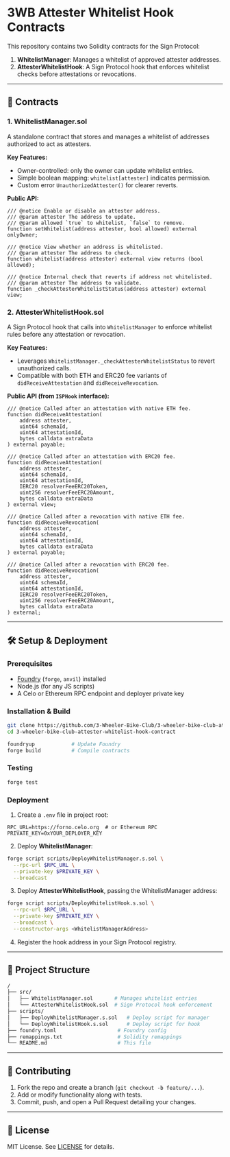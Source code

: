 # 3WB Attester Whitelist Hook Contracts

This repository contains two Solidity contracts for the Sign Protocol:

1. **WhitelistManager**: Manages a whitelist of approved attester addresses.  
2. **AttesterWhitelistHook**: A Sign Protocol hook that enforces whitelist checks before attestations or revocations.

---

## 📜 Contracts

### 1. WhitelistManager.sol

A standalone contract that stores and manages a whitelist of addresses authorized to act as attesters.

**Key Features:**
- Owner-controlled: only the owner can update whitelist entries.  
- Simple boolean mapping: `whitelist[attester]` indicates permission.
- Custom error `UnauthorizedAttester()` for clearer reverts.

**Public API:**
```solidity
/// @notice Enable or disable an attester address.
/// @param attester The address to update.
/// @param allowed `true` to whitelist, `false` to remove.
function setWhitelist(address attester, bool allowed) external onlyOwner;

/// @notice View whether an address is whitelisted.
/// @param attester The address to check.
function whitelist(address attester) external view returns (bool allowed);

/// @notice Internal check that reverts if address not whitelisted.
/// @param attester The address to validate.
function _checkAttesterWhitelistStatus(address attester) external view;
```

### 2. AttesterWhitelistHook.sol

A Sign Protocol hook that calls into `WhitelistManager` to enforce whitelist rules before any attestation or revocation.

**Key Features:**
- Leverages `WhitelistManager._checkAttesterWhitelistStatus` to revert unauthorized calls.  
- Compatible with both ETH and ERC20 fee variants of `didReceiveAttestation` and `didReceiveRevocation`.

**Public API (from `ISPHook` interface):**
```solidity
/// @notice Called after an attestation with native ETH fee.
function didReceiveAttestation(
    address attester,
    uint64 schemaId,
    uint64 attestationId,
    bytes calldata extraData
) external payable;

/// @notice Called after an attestation with ERC20 fee.
function didReceiveAttestation(
    address attester,
    uint64 schemaId,
    uint64 attestationId,
    IERC20 resolverFeeERC20Token,
    uint256 resolverFeeERC20Amount,
    bytes calldata extraData
) external view;

/// @notice Called after a revocation with native ETH fee.
function didReceiveRevocation(
    address attester,
    uint64 schemaId,
    uint64 attestationId,
    bytes calldata extraData
) external payable;

/// @notice Called after a revocation with ERC20 fee.
function didReceiveRevocation(
    address attester,
    uint64 schemaId,
    uint64 attestationId,
    IERC20 resolverFeeERC20Token,
    uint256 resolverFeeERC20Amount,
    bytes calldata extraData
) external;
```

---

## 🛠️ Setup & Deployment

### Prerequisites

- [Foundry](https://book.getfoundry.sh/) (`forge`, `anvil`) installed  
- Node.js (for any JS scripts)  
- A Celo or Ethereum RPC endpoint and deployer private key

### Installation & Build

```bash
git clone https://github.com/3-Wheeler-Bike-Club/3-wheeler-bike-club-attester-whitelist-hook-contract.git
cd 3-wheeler-bike-club-attester-whitelist-hook-contract

foundryup            # Update Foundry
forge build          # Compile contracts
```

### Testing

```bash
forge test
```

### Deployment

1. Create a `.env` file in project root:
```env
RPC_URL=https://forno.celo.org  # or Ethereum RPC
PRIVATE_KEY=0xYOUR_DEPLOYER_KEY
```
2. Deploy **WhitelistManager**:
```bash
forge script scripts/DeployWhitelistManager.s.sol \
  --rpc-url $RPC_URL \
  --private-key $PRIVATE_KEY \
  --broadcast
```
3. Deploy **AttesterWhitelistHook**, passing the WhitelistManager address:
```bash
forge script scripts/DeployWhitelistHook.s.sol \
  --rpc-url $RPC_URL \
  --private-key $PRIVATE_KEY \
  --broadcast \
  --constructor-args <WhitelistManagerAddress>
```
4. Register the hook address in your Sign Protocol registry.

---

## 📁 Project Structure

```bash
/
├── src/
│   ├── WhitelistManager.sol       # Manages whitelist entries
│   └── AttesterWhitelistHook.sol  # Sign Protocol hook enforcement
├── scripts/
│   ├── DeployWhitelistManager.s.sol   # Deploy script for manager
│   └── DeployWhitelistHook.s.sol      # Deploy script for hook
├── foundry.toml                    # Foundry config
├── remappings.txt                  # Solidity remappings
└── README.md                       # This file
```

---

## 🤝 Contributing

1. Fork the repo and create a branch (`git checkout -b feature/...`).  
2. Add or modify functionality along with tests.  
3. Commit, push, and open a Pull Request detailing your changes.

---

## 📄 License

MIT License. See [LICENSE](LICENSE) for details.
```

